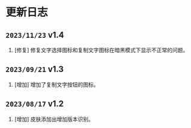 # 更新日志

## `2023/11/23` v1.4

1. [修复] 修复文字选择图标和复制文字图标在暗黑模式下显示不正常的问题。

## `2023/09/21` v1.3

1. [增加] 增加了复制文字按钮的图标。

## `2023/08/17` v1.2

1. [增加] 皮肤添加出增加版本识别。


